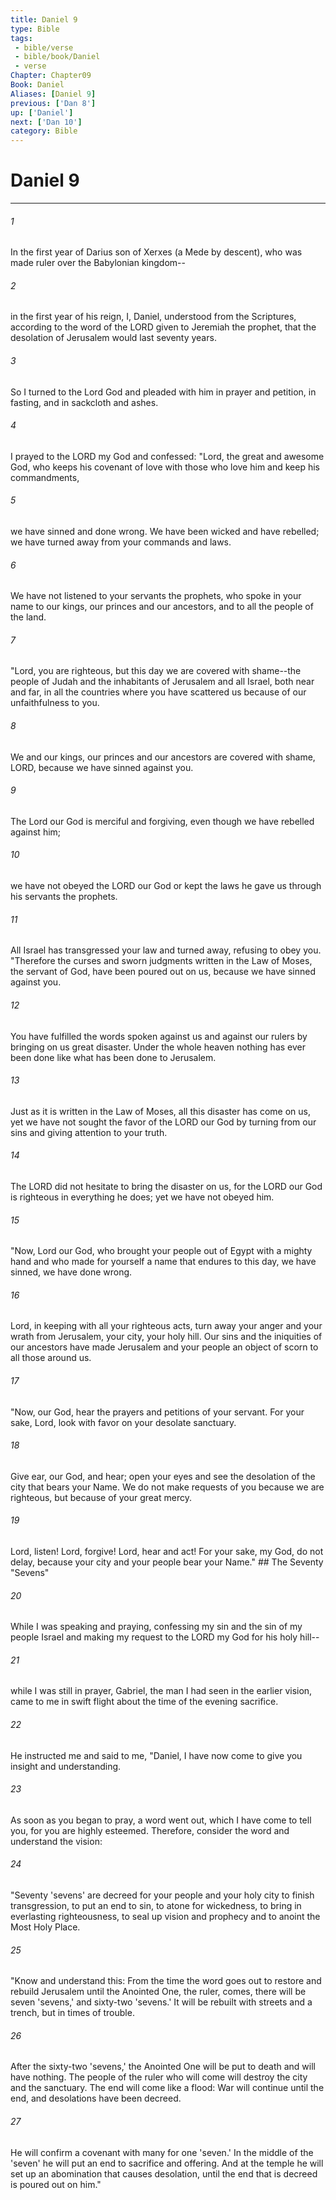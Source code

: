 ```yaml
---
title: Daniel 9
type: Bible
tags:
 - bible/verse
 - bible/book/Daniel
 - verse
Chapter: Chapter09
Book: Daniel
Aliases: [Daniel 9]
previous: ['Dan 8']
up: ['Daniel']
next: ['Dan 10']
category: Bible
---
```

# Daniel 9

***


###### 1 
In the first year of Darius son of Xerxes (a Mede by descent), who was made ruler over the Babylonian kingdom-- 

###### 2 
in the first year of his reign, I, Daniel, understood from the Scriptures, according to the word of the LORD given to Jeremiah the prophet, that the desolation of Jerusalem would last seventy years. 

###### 3 
So I turned to the Lord God and pleaded with him in prayer and petition, in fasting, and in sackcloth and ashes. 

###### 4 
I prayed to the LORD my God and confessed: "Lord, the great and awesome God, who keeps his covenant of love with those who love him and keep his commandments, 

###### 5 
we have sinned and done wrong. We have been wicked and have rebelled; we have turned away from your commands and laws. 

###### 6 
We have not listened to your servants the prophets, who spoke in your name to our kings, our princes and our ancestors, and to all the people of the land. 

###### 7 
"Lord, you are righteous, but this day we are covered with shame--the people of Judah and the inhabitants of Jerusalem and all Israel, both near and far, in all the countries where you have scattered us because of our unfaithfulness to you. 

###### 8 
We and our kings, our princes and our ancestors are covered with shame, LORD, because we have sinned against you. 

###### 9 
The Lord our God is merciful and forgiving, even though we have rebelled against him; 

###### 10 
we have not obeyed the LORD our God or kept the laws he gave us through his servants the prophets. 

###### 11 
All Israel has transgressed your law and turned away, refusing to obey you. "Therefore the curses and sworn judgments written in the Law of Moses, the servant of God, have been poured out on us, because we have sinned against you. 

###### 12 
You have fulfilled the words spoken against us and against our rulers by bringing on us great disaster. Under the whole heaven nothing has ever been done like what has been done to Jerusalem. 

###### 13 
Just as it is written in the Law of Moses, all this disaster has come on us, yet we have not sought the favor of the LORD our God by turning from our sins and giving attention to your truth. 

###### 14 
The LORD did not hesitate to bring the disaster on us, for the LORD our God is righteous in everything he does; yet we have not obeyed him. 

###### 15 
"Now, Lord our God, who brought your people out of Egypt with a mighty hand and who made for yourself a name that endures to this day, we have sinned, we have done wrong. 

###### 16 
Lord, in keeping with all your righteous acts, turn away your anger and your wrath from Jerusalem, your city, your holy hill. Our sins and the iniquities of our ancestors have made Jerusalem and your people an object of scorn to all those around us. 

###### 17 
"Now, our God, hear the prayers and petitions of your servant. For your sake, Lord, look with favor on your desolate sanctuary. 

###### 18 
Give ear, our God, and hear; open your eyes and see the desolation of the city that bears your Name. We do not make requests of you because we are righteous, but because of your great mercy. 

###### 19 
Lord, listen! Lord, forgive! Lord, hear and act! For your sake, my God, do not delay, because your city and your people bear your Name." ## The Seventy "Sevens" 

###### 20 
While I was speaking and praying, confessing my sin and the sin of my people Israel and making my request to the LORD my God for his holy hill-- 

###### 21 
while I was still in prayer, Gabriel, the man I had seen in the earlier vision, came to me in swift flight about the time of the evening sacrifice. 

###### 22 
He instructed me and said to me, "Daniel, I have now come to give you insight and understanding. 

###### 23 
As soon as you began to pray, a word went out, which I have come to tell you, for you are highly esteemed. Therefore, consider the word and understand the vision: 

###### 24 
"Seventy 'sevens' are decreed for your people and your holy city to finish transgression, to put an end to sin, to atone for wickedness, to bring in everlasting righteousness, to seal up vision and prophecy and to anoint the Most Holy Place. 

###### 25 
"Know and understand this: From the time the word goes out to restore and rebuild Jerusalem until the Anointed One, the ruler, comes, there will be seven 'sevens,' and sixty-two 'sevens.' It will be rebuilt with streets and a trench, but in times of trouble. 

###### 26 
After the sixty-two 'sevens,' the Anointed One will be put to death and will have nothing. The people of the ruler who will come will destroy the city and the sanctuary. The end will come like a flood: War will continue until the end, and desolations have been decreed. 

###### 27 
He will confirm a covenant with many for one 'seven.' In the middle of the 'seven' he will put an end to sacrifice and offering. And at the temple he will set up an abomination that causes desolation, until the end that is decreed is poured out on him." 
